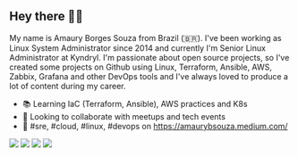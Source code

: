 ## Hey there 👨‍💻
My name is Amaury Borges Souza from Brazil (🇧🇷). I've been working as Linux System Administrator since 2014 and currently I'm Senior Linux Administrator at Kyndryl. I'm passionate about open source projects, so I've created some projects on Github using Linux, Terraform, Ansible, AWS, Zabbix, Grafana and other DevOps tools and I've always loved to produce a lot of content during my career.

- 📚 Learning IaC (Terraform, Ansible), AWS practices and K8s 
- 👯 Looking to collaborate with meetups and tech events
- 🚀 #sre, #cloud, #linux, #devops on https://amaurybsouza.medium.com/

<a href="https://github.com/amaurybsouza"><img src="https://img.shields.io/badge/GitHub-100000?style=for-the-badge&logo=github&logoColor=white" /><a/>
<a href="https://twitter.com/amaurybsouza_"><img src="https://img.shields.io/badge/Twitter-1DA1F2?style=for-the-badge&logo=twitter&logoColor=white" /><a/>
<a href="https://www.linkedin.com/in/amaurybsouza/"><img src="https://img.shields.io/badge/LinkedIn-0077B5?style=for-the-badge&logo=linkedin&logoColor=white" /><a/>
<a href="https://amaurybsouza.medium.com/"><img src="https://img.shields.io/badge/medium-%2312100E.svg?&style=for-the-badge&logo=medium&logoColor=white" /><a/>



